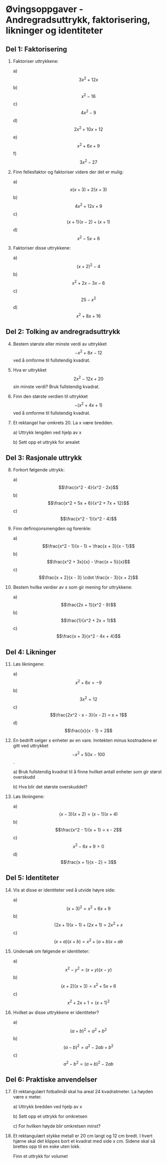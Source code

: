 # Øvingsoppgaver - Andregradsuttrykk, faktorisering, likninger og identiteter

## Del 1: Faktorisering
1. Faktoriser uttrykkene:

   a) $$3x^2 + 12x$$
   b) $$x^2 - 16$$
   c) $$4x^2 - 9$$
   d) $$2x^2 + 10x + 12$$
   e) $$x^2 + 6x + 9$$
   f) $$3x^2 - 27$$

2. Finn fellesfaktor og faktoriser videre der det er mulig:

   a) $$x(x + 3) + 2(x + 3)$$
   b) $$4x^2 + 12x + 9$$
   c) $$(x + 1)(x - 2) + (x + 1)$$
   d) $$x^2 - 5x + 6$$

3. Faktoriser disse uttrykkene:

   a) $$(x + 2)^2 - 4$$
   b) $$x^2 + 2x - 3x - 6$$
   c) $$25 - x^2$$
   d) $$x^2 + 8x + 16$$

## Del 2: Tolking av andregradsuttrykk

4. Bestem største eller minste verdi av uttrykket $$-x^2 + 8x - 12$$ ved å omforme til fullstendig kvadrat.

5. Hva er uttrykket $$2x^2 - 12x + 20$$ sin minste verdi? 
   Bruk fullstendig kvadrat.

6. Finn den største verdien til uttrykket $$-(x^2 + 4x + 1)$$ ved å omforme til fullstendig kvadrat.

7. Et rektangel har omkrets 20. La x være bredden.

   a) Uttrykk lengden ved hjelp av x

   b) Sett opp et uttrykk for arealet



## Del 3: Rasjonale uttrykk

8. Forkort følgende uttrykk:

   a) $$\frac{x^2 - 4}{x^2 - 2x}$$
   b) $$\frac{x^2 + 5x + 6}{x^2 + 7x + 12}$$
   c) $$\frac{x^2 - 1}{x^2 - 4}$$

9. Finn definisjonsmengden og forenkle:

   a) $$\frac{x^2 - 1}{x - 1} + \frac{x + 3}{x - 1}$$
   b) $$\frac{x^2 + 3x}{x} - \frac{x + 5}{x}$$
   c) $$\frac{x + 2}{x - 3} \cdot \frac{x - 3}{x + 2}$$

10. Bestem hvilke verdier av x som gir mening for uttrykkene:

    a) $$\frac{2x + 1}{x^2 - 9}$$
    b) $$\frac{1}{x^2 + 2x + 1}$$
    c) $$\frac{x + 3}{x^2 - 4x + 4}$$

## Del 4: Likninger 

11. Løs likningene:

    a) $$x^2 + 6x = -9$$
    b) $$3x^2 = 12$$
    c) $$\frac{2x^2 - x - 3}{x - 2} = x + 1$$
    d) $$\frac{x}{x - 1} = 2$$

12. En bedrift selger x enheter av en vare. 
    Inntekten minus kostnadene er gitt ved uttrykket $$-x^2 + 50x - 100$$.

    a) Bruk fullstendig kvadrat til å finne hvilket antall enheter som gir størst overskudd
    
    b) Hva blir det største overskuddet?


13. Løs likningene:

    a) $$(x - 3)(x + 2) = (x - 1)(x + 4)$$
    b) $$\frac{x^2 - 1}{x + 1} = x - 2$$
    c) $$x^2 - 6x + 9 = 0$$
    d) $$\frac{x + 1}{x - 2} = 3$$



## Del 5: Identiteter 

14. Vis at disse er identiteter ved å utvide høyre side:

    a) $$(x + 3)^2 = x^2 + 6x + 9$$
    b) $$(2x + 1)(x - 1) + (2x + 1) = 2x^2 + x$$
    c) $$(x + a)(x + b) = x^2 + (a+b)x + ab$$

15. Undersøk om følgende er identiteter:

    a) $$x^2 - y^2 = (x+y)(x-y)$$
    b) $$(x+2)(x+3) = x^2 + 5x + 6$$
    c) $$x^2 + 2x + 1 = (x + 1)^2$$

16. Hvilket av disse uttrykkene er identiteter?

    a) $$(a+b)^2 = a^2 + b^2$$
    b) $$(a-b)^2 = a^2 - 2ab + b^2$$
    c) $$a^2 - b^2 = (a+b)^2 - 2ab$$


## Del 6: Praktiske anvendelser

17. Et rektangulært fotballmål skal ha areal 24 kvadratmeter.
    La høyden være x meter.


    a) Uttrykk bredden ved hjelp av x

    b) Sett opp et uttrykk for omkretsen

    c) For hvilken høyde blir omkretsen minst?


18. Et rektangulært stykke metall er 20 cm langt og 12 cm bredt.
    I hvert hjørne skal det klippes bort et kvadrat med side x cm.
    Sidene skal så brettes opp til en eske uten lokk.
    
    Finn et uttrykk for volumet